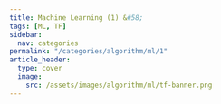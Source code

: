 ```yaml
---
title: Machine Learning (1) &#58;
tags: [ML, TF]
sidebar:
  nav: categories
permalink: "/categories/algorithm/ml/1"
article_header:
  type: cover
  image:
    src: /assets/images/algorithm/ml/tf-banner.png
---
```


<div class="article__content" markdown="1">
</div>
